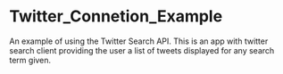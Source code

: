 # Twitter_Connetion_Example

An example of using the Twitter Search API.
This is an app with twitter search client providing the user a list of tweets displayed for any search term given.
